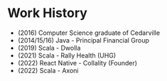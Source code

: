 # Work History

- (2016) Computer Science graduate of Cedarville
- (2014/15/16) Java - Principal Financial Group
- (2019) Scala - Dwolla
- (2021) Scala - Rally Health (UHG)
- (2022) React Native - Collality (Founder)
- (2022) Scala - Axoni